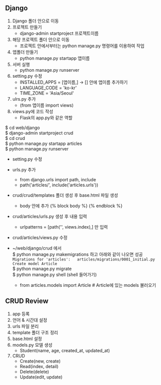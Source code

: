 ## Django

1. Django 폴더 안으로 이동
2. 프로젝트 만들기  
    - django-admin startproject 프로젝트이름  
3. 해당 프로젝트 폴더 안으로 이동  
    - 프로젝트 안에서부터는 python manage.py 명령어를 이용하여 작업  
4. 앱폴더 만들기  
    - python manage.py startapp 앱이름  
5. 서버 실행  
    - python manage.py runserver  
6. setting.py 수정
    - INSTALLED_APPS = [앱이름,] → [] 안에 앱이름 추가하기
    - LANGUAGE_CODE = 'ko-kr'
    - TIME_ZONE = 'Asia/Seoul' 
7. ulrs.py 추가
    - (from 앱이름 import views)
8. views.py에 코드 작성
    - Flask의 app.py와 같은 역할
    
    
$ cd web/django  
$ django-admin startproject crud  
$ cd crud  
$ python manage.py startapp articles  
$ python manage.py runserver  

>
- setting.py 수정
- urls.py 추가
    - from django.urls import path, include 
    - path('articles/', include('articles.urls'))
- crud/crud/templates 폴더 생성 후 base.html 파일 생성
    - body 안에 추가
        {% block body %}
        {% endblock %}
- crud/articles/urls.py 생성 후 내용 입력
    - urlpatterns = [path('', views.index),] 만 입력
- crud/articles/views.py 수정


- ~/web/django/crud 에서  
$ python manage.py makemigrations 하고 아래와 같이 나오면 성공  
`Migrations for 'articles':  
articles/migrations/0001_initial.py  
Create model Article`  
$ python manage.py migrate  
$ python manage.py shell (shell 들어가기)  
    - from articles.models import Article    # Article에 있는 models 불러오기         
    
    
## CRUD Review

1. app 등록
2. 언어 & 시간대 설정
3. urls 파일 분리
4. template 폴더 구조 정리
5. base.html 설정
6. models.py 모델 생성
    - Student(name, age, created_at, updated_at)
7. CRUD
    - Create(new, create)
    - Read(index, detail)
    - Delete(delete)
    - Update(edit, update)


